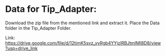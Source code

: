 # Data for Tip_Adapter:

Download the zip file from the mentioned link and extract it. Place the Data folder in the Tip_Adapter Folder.

Link: https://drive.google.com/file/d/12timK5svz_vyRgb4YYjzlRBJtmIMI8D8/view?usp=drive_link
